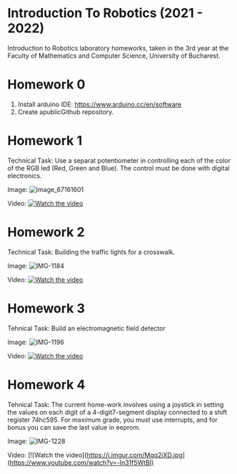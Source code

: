 # Introduction To Robotics (2021 - 2022)

Introduction to Robotics laboratory homeworks, taken in the 3rd year at the Faculty of Mathematics and Computer Science, University of Bucharest.

# Homework 0

1.  Install arduino IDE: https://www.arduino.cc/en/software
2.  Create apublicGithub repository.

# Homework 1

Technical Task: Use a separat potentiometer in controlling each of the color of the RGB led (Red, Green and Blue). The control must be done with digital electronics.

Image:
![image_67161601](https://user-images.githubusercontent.com/73775639/138858931-820d7f9f-308d-4b7e-baad-75231b7b4126.JPG)

Video:
[![Watch the video](https://i.imgur.com/ivlw05b.jpg)](https://www.youtube.com/watch?v=rKTuzLZIjcs)

# Homework 2
Technical Task: Building  the  traffic  lights  for  a  crosswalk.

Image:
![IMG-1184](https://user-images.githubusercontent.com/73775639/139844076-ea2b5cda-3cd3-4e52-9d3f-0fc1851d317e.jpg)

Video:
[![Watch the video](https://i.imgur.com/l7EFBH7.jpg)](https://www.youtube.com/shorts/d5bfruJocAU)

# Homework 3
Tehnical Task: Build an electromagnetic field detector

Image:
![IMG-1196](https://user-images.githubusercontent.com/73775639/140739988-41cda95e-1bb1-4d5f-9616-2ccf992eb6ab.jpg)

Video:
[![Watch the video](https://i.imgur.com/A1vAUkr.jpg)](https://www.youtube.com/shorts/-OBW82aymRc)

# Homework 4
Tehnical Task: The current home-work involves using a joystick in setting the values on each digit of a 4-digit7-segment display connected to a shift register 74hc595. For   maximum grade, you must use interrupts, and for bonus you can save the last value in eeprom.

Image:
![IMG-1228](https://user-images.githubusercontent.com/73775639/142181352-14468ca0-b993-4fff-92b9-738c717f1335.jpg)

Video:
[![Watch the video](https://i.imgur.com/Mqq2iXD.jpg](https://www.youtube.com/watch?v=-ln31f5WtBI)

